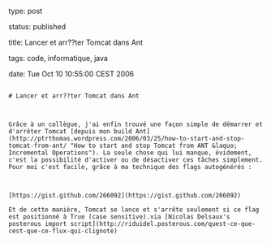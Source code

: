 type: post
status: published
title: Lancer et arr??ter Tomcat dans Ant
tags: code, informatique, java
date: Tue Oct 10 10:55:00 CEST 2006
~~~~~~
# Lancer et arr??ter Tomcat dans Ant

Grâce à un collègue, j'ai enfin trouvé une façon simple de démarrer et d'arrêter Tomcat [depuis mon build Ant](http://ptrthomas.wordpress.com/2006/03/25/how-to-start-and-stop-tomcat-from-ant/ "How to start and stop Tomcat from ANT &laquo; Incremental Operations"). La seule chose qui lui manque, évidement, c'est la possibilité d'activer ou de désactiver ces tâches simplement. Pour moi c'est facile, grâce à ma technique des flags autogénérés :



[https://gist.github.com/266092](https://gist.github.com/266092)

Et de cette manière, Tomcat se lance et s'arrête seulement si ce flag est positionné à True (case sensitive).via [Nicolas Delsaux's posterous import script](http://riduidel.posterous.com/quest-ce-que-cest-que-ce-flux-qui-clignote)

 